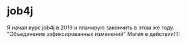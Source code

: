 # job4j
Я начал курс job4j в 2019 и планирую закончить в этом же году.
"Объединение зафиксированных изменений" 
Магия в действии!!!!
